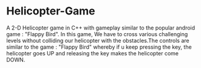 # Helicopter-Game
A 2-D Helicopter game in C++ with gameplay similar to the popular android game : "Flappy Bird".
In this game, We have to cross various challenging levels without colliding our helicopter with the obstacles.The controls are similar to the game : "Flappy Bird" whereby if u keep pressing the key, the helicopter goes UP and releasing the key makes the helicopter come DOWN.
